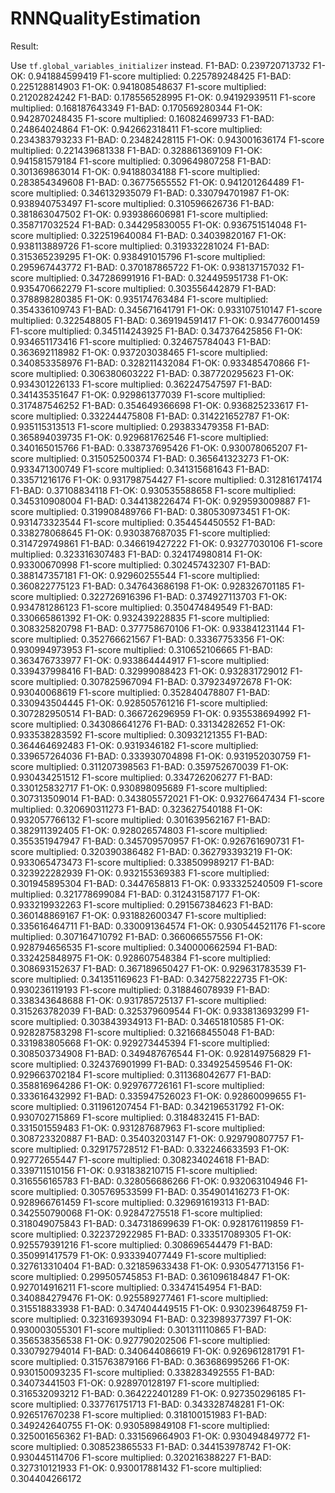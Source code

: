 # RNNQualityEstimation

Result:

Use `tf.global_variables_initializer` instead.
F1-BAD:  0.239720713732 F1-OK:  0.941884599419
F1-score multiplied:  0.225789248425
F1-BAD:  0.225128814903 F1-OK:  0.941808548637
F1-score multiplied:  0.21202824242
F1-BAD:  0.178556528995 F1-OK:  0.94192939511
F1-score multiplied:  0.168187643349
F1-BAD:  0.170569280344 F1-OK:  0.942870248435
F1-score multiplied:  0.160824699733
F1-BAD:  0.24864024864 F1-OK:  0.942662318411
F1-score multiplied:  0.234383793233
F1-BAD:  0.23482428115 F1-OK:  0.943001636174
F1-score multiplied:  0.221439681338
F1-BAD:  0.328861369109 F1-OK:  0.941581579184
F1-score multiplied:  0.309649807258
F1-BAD:  0.301369863014 F1-OK:  0.94188034188
F1-score multiplied:  0.283854349608
F1-BAD:  0.36775655552 F1-OK:  0.941201264489
F1-score multiplied:  0.346132935079
F1-BAD:  0.330794701987 F1-OK:  0.938940753497
F1-score multiplied:  0.310596626736
F1-BAD:  0.381863047502 F1-OK:  0.939386606981
F1-score multiplied:  0.358717032524
F1-BAD:  0.344295830055 F1-OK:  0.936751514048
F1-score multiplied:  0.322519640084
F1-BAD:  0.34039820167 F1-OK:  0.938113889726
F1-score multiplied:  0.319332281024
F1-BAD:  0.315365239295 F1-OK:  0.938491015796
F1-score multiplied:  0.295967443772
F1-BAD:  0.370187865722 F1-OK:  0.938137157032
F1-score multiplied:  0.347286991916
F1-BAD:  0.324495951738 F1-OK:  0.935470662279
F1-score multiplied:  0.303556442879
F1-BAD:  0.378898280385 F1-OK:  0.935174763484
F1-score multiplied:  0.354336109743
F1-BAD:  0.345671641791 F1-OK:  0.933107510147
F1-score multiplied:  0.322548805
F1-BAD:  0.369194591417 F1-OK:  0.934776001459
F1-score multiplied:  0.345114243925
F1-BAD:  0.347376425856 F1-OK:  0.934651173416
F1-score multiplied:  0.324675784043
F1-BAD:  0.363692118982 F1-OK:  0.937203038465
F1-score multiplied:  0.340853358976
F1-BAD:  0.328211432084 F1-OK:  0.933485470866
F1-score multiplied:  0.306380603222
F1-BAD:  0.387720295623 F1-OK:  0.934301226133
F1-score multiplied:  0.362247547597
F1-BAD:  0.341435351647 F1-OK:  0.929861377039
F1-score multiplied:  0.317487546252
F1-BAD:  0.354649366698 F1-OK:  0.936825233617
F1-score multiplied:  0.332244475808
F1-BAD:  0.314221652787 F1-OK:  0.935115313513
F1-score multiplied:  0.293833479358
F1-BAD:  0.365894039735 F1-OK:  0.929681762546
F1-score multiplied:  0.340165015766
F1-BAD:  0.338737695426 F1-OK:  0.930078065207
F1-score multiplied:  0.315052500374
F1-BAD:  0.365641323273 F1-OK:  0.933471300749
F1-score multiplied:  0.341315681643
F1-BAD:  0.33571216176 F1-OK:  0.931798754427
F1-score multiplied:  0.312816174174
F1-BAD:  0.37108834118 F1-OK:  0.930535588658
F1-score multiplied:  0.345310908004
F1-BAD:  0.344138226474 F1-OK:  0.929593009887
F1-score multiplied:  0.319908489766
F1-BAD:  0.380530973451 F1-OK:  0.931473323544
F1-score multiplied:  0.354454450552
F1-BAD:  0.338278068645 F1-OK:  0.930387687035
F1-score multiplied:  0.314729749861
F1-BAD:  0.346619427222 F1-OK:  0.93277030106
F1-score multiplied:  0.323316307483
F1-BAD:  0.324174980814 F1-OK:  0.93300670998
F1-score multiplied:  0.302457432307
F1-BAD:  0.388147357181 F1-OK:  0.92960255544
F1-score multiplied:  0.360822775123
F1-BAD:  0.347643686198 F1-OK:  0.928326701185
F1-score multiplied:  0.322726916396
F1-BAD:  0.374927113703 F1-OK:  0.934781286123
F1-score multiplied:  0.350474849549
F1-BAD:  0.330665861392 F1-OK:  0.932439228835
F1-score multiplied:  0.308325820798
F1-BAD:  0.377758670106 F1-OK:  0.933841231144
F1-score multiplied:  0.352766621567
F1-BAD:  0.33367753356 F1-OK:  0.930994973953
F1-score multiplied:  0.310652106665
F1-BAD:  0.363476733977 F1-OK:  0.933864444917
F1-score multiplied:  0.339437998416
F1-BAD:  0.32999088423 F1-OK:  0.932831729012
F1-score multiplied:  0.307825967094
F1-BAD:  0.379234972678 F1-OK:  0.93040068619
F1-score multiplied:  0.352840478807
F1-BAD:  0.330943504445 F1-OK:  0.928505761216
F1-score multiplied:  0.307282950514
F1-BAD:  0.366726296959 F1-OK:  0.935538694992
F1-score multiplied:  0.343086641276
F1-BAD:  0.33134282652 F1-OK:  0.933538283592
F1-score multiplied:  0.30932121355
F1-BAD:  0.364464692483 F1-OK:  0.9319346182
F1-score multiplied:  0.339657264036
F1-BAD:  0.333930704898 F1-OK:  0.931952030759
F1-score multiplied:  0.311207398563
F1-BAD:  0.359752670039 F1-OK:  0.930434251512
F1-score multiplied:  0.334726206277
F1-BAD:  0.330125832717 F1-OK:  0.930898095689
F1-score multiplied:  0.307313509014
F1-BAD:  0.343805572021 F1-OK:  0.93276647434
F1-score multiplied:  0.320690311273
F1-BAD:  0.323627540188 F1-OK:  0.932057766132
F1-score multiplied:  0.301639562167
F1-BAD:  0.382911392405 F1-OK:  0.928026574803
F1-score multiplied:  0.355351947947
F1-BAD:  0.345709570957 F1-OK:  0.926761690731
F1-score multiplied:  0.320390386482
F1-BAD:  0.362793393219 F1-OK:  0.933065473473
F1-score multiplied:  0.338509989217
F1-BAD:  0.323922282939 F1-OK:  0.932155369383
F1-score multiplied:  0.301945895304
F1-BAD:  0.3447658813 F1-OK:  0.933325240509
F1-score multiplied:  0.321778699084
F1-BAD:  0.312431587177 F1-OK:  0.933219932263
F1-score multiplied:  0.291567384623
F1-BAD:  0.360148869167 F1-OK:  0.931882600347
F1-score multiplied:  0.335616464711
F1-BAD:  0.330091364574 F1-OK:  0.930544521176
F1-score multiplied:  0.307164710792
F1-BAD:  0.366066557556 F1-OK:  0.928794656535
F1-score multiplied:  0.340000662594
F1-BAD:  0.332425848975 F1-OK:  0.928607548384
F1-score multiplied:  0.308693152637
F1-BAD:  0.367189650427 F1-OK:  0.929631783539
F1-score multiplied:  0.341351169623
F1-BAD:  0.342758222735 F1-OK:  0.930236119193
F1-score multiplied:  0.318846078939
F1-BAD:  0.338343648688 F1-OK:  0.931785725137
F1-score multiplied:  0.315263782039
F1-BAD:  0.325379609544 F1-OK:  0.933813693299
F1-score multiplied:  0.303843934913
F1-BAD:  0.34651810585 F1-OK:  0.928287583298
F1-score multiplied:  0.321668455048
F1-BAD:  0.331983805668 F1-OK:  0.929273445394
F1-score multiplied:  0.308503734908
F1-BAD:  0.349487676544 F1-OK:  0.928149756829
F1-score multiplied:  0.324376901999
F1-BAD:  0.334925459546 F1-OK:  0.929663702184
F1-score multiplied:  0.311368042677
F1-BAD:  0.358816964286 F1-OK:  0.929767726161
F1-score multiplied:  0.333616432992
F1-BAD:  0.335947526023 F1-OK:  0.92860099655
F1-score multiplied:  0.311961207454
F1-BAD:  0.342196531792 F1-OK:  0.930702715869
F1-score multiplied:  0.3184832415
F1-BAD:  0.331501559483 F1-OK:  0.931287687963
F1-score multiplied:  0.308723320887
F1-BAD:  0.35403203147 F1-OK:  0.929790807757
F1-score multiplied:  0.329175728512
F1-BAD:  0.332246633593 F1-OK:  0.92772655447
F1-score multiplied:  0.308234024618
F1-BAD:  0.339711510156 F1-OK:  0.931838210715
F1-score multiplied:  0.316556165783
F1-BAD:  0.328056686266 F1-OK:  0.932063104946
F1-score multiplied:  0.305769533599
F1-BAD:  0.354901416273 F1-OK:  0.928966761459
F1-score multiplied:  0.329691619313
F1-BAD:  0.342550790068 F1-OK:  0.92847275518
F1-score multiplied:  0.318049075843
F1-BAD:  0.347318699639 F1-OK:  0.928176119859
F1-score multiplied:  0.322372922985
F1-BAD:  0.333517089305 F1-OK:  0.925579391216
F1-score multiplied:  0.308696544479
F1-BAD:  0.350991417579 F1-OK:  0.933394077449
F1-score multiplied:  0.327613310404
F1-BAD:  0.321859633438 F1-OK:  0.930547713156
F1-score multiplied:  0.299505745853
F1-BAD:  0.361096184847 F1-OK:  0.927014916211
F1-score multiplied:  0.33474154954
F1-BAD:  0.340884279476 F1-OK:  0.925589277461
F1-score multiplied:  0.315518833938
F1-BAD:  0.347404449515 F1-OK:  0.930239648759
F1-score multiplied:  0.323169393094
F1-BAD:  0.323989377397 F1-OK:  0.930003055301
F1-score multiplied:  0.301311110865
F1-BAD:  0.356538356538 F1-OK:  0.927790202506
F1-score multiplied:  0.330792794014
F1-BAD:  0.340644086619 F1-OK:  0.926961281791
F1-score multiplied:  0.315763879166
F1-BAD:  0.363686995266 F1-OK:  0.930150093235
F1-score multiplied:  0.338283492555
F1-BAD:  0.34073441503 F1-OK:  0.928970128197
F1-score multiplied:  0.316532093212
F1-BAD:  0.364222401289 F1-OK:  0.927350296185
F1-score multiplied:  0.337761751713
F1-BAD:  0.343328748281 F1-OK:  0.926517670238
F1-score multiplied:  0.318100151983
F1-BAD:  0.349242640755 F1-OK:  0.930589849108
F1-score multiplied:  0.325001656362
F1-BAD:  0.331569664903 F1-OK:  0.930494849772
F1-score multiplied:  0.308523865533
F1-BAD:  0.344153978742 F1-OK:  0.930445114706
F1-score multiplied:  0.320216388227
F1-BAD:  0.327310121933 F1-OK:  0.930017881432
F1-score multiplied:  0.304404266172


